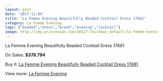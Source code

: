 ```yaml
---
layout: post
date: '2017-11-04'
title: "La Femme Evening Beautifully Beaded Cocktail Dress 17681"
category: La Femme Evening
tags: ["beaded","dress","brand","evening","cocktail"]
image: http://img.princessan.com/10327-thickbox_default/la-femme-evening-beautifully-beaded-cocktail-dress-17681.jpg
---
```

La Femme Evening Beautifully Beaded Cocktail Dress 17681

On Sales: **$378.794**
<a href="https://www.princessan.com/en/la-femme-evening/4451-la-femme-evening-beautifully-beaded-cocktail-dress-17681.html"><amp-img layout="responsive" width="600" height="600" src="//img.princessan.com/10327-thickbox_default/la-femme-evening-beautifully-beaded-cocktail-dress-17681.jpg" alt="La Femme Evening Beautifully Beaded Cocktail Dress 17681 0" /></a>
<a href="https://www.princessan.com/en/la-femme-evening/4451-la-femme-evening-beautifully-beaded-cocktail-dress-17681.html"><amp-img layout="responsive" width="600" height="600" src="//img.princessan.com/10328-thickbox_default/la-femme-evening-beautifully-beaded-cocktail-dress-17681.jpg" alt="La Femme Evening Beautifully Beaded Cocktail Dress 17681 1" /></a>

Buy it: [La Femme Evening Beautifully Beaded Cocktail Dress 17681](https://www.princessan.com/en/la-femme-evening/4451-la-femme-evening-beautifully-beaded-cocktail-dress-17681.html "La Femme Evening Beautifully Beaded Cocktail Dress 17681")

View more: [La Femme Evening](https://www.princessan.com/en/29-la-femme-evening "La Femme Evening")